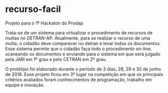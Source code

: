 # recurso-facil
Projeto para o 1º Hackaton do Prodap

Trata-se de um sistema para virtualizar o procedimento de recursos de multas no DETRAN-AP. Atualmente, para se realizar o recurso de uma multa, o cidadão deve comparecer no detran e levar todos os documentos. Esse sistema permite que o cidadão faça todo o procedimento on-line, scaneando os documentos e enviando para o sistema em que será julgado pela JARI em 1º grau e pelo CETRAN em 2º grau.

O protótipo foi elaborado durante o período de 3 dias, 28, 29 e 30 de junho de 2018. Esse projeto ficou em 3º lugar na competição em que os principais critérios avaliados foram conhecimentos de programação, trabalho em equipe e inovação.
